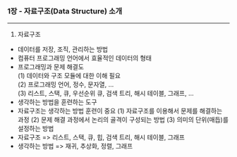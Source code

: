 ### 1장 - 자료구조(Data Structure) 소개
-----------------------
   1. 자료구조
 - 데이터를 저장, 조직, 관리하는 방법   
 - 컴퓨터 프로그래밍 언어에서 효율적인 데이터의 형태   
 - 프로그래밍과 문제 해결도  
   (1) 데이터와 구조 모듈에 대한 이해 필요     
   (2) 프로그래밍 언어, 정수, 문자열, ...     
   (3) 리스트, 스택, 큐, 우선순위 큐, 검색 트리, 해시 테이블, 그래프, ...     
 - 생각하는 방법을 훈련하는 도구
 - 자료구조는 생각하는 방법 훈련이 중요
 (1) 자료구조를 이용해서 문제를 해결하는 과정
 (2) 문제 해결 과정에서 논리의 골격이 구성되는 방법
 (3) 의미의 단위(매듭)를 설정하는 방법
- 자료구조
=> 리스트, 스택, 큐, 힙, 검색 트리, 해시 테이블, 그래프
- 생각하는 방법
=> 재귀, 추상화, 정렬, 그래프

